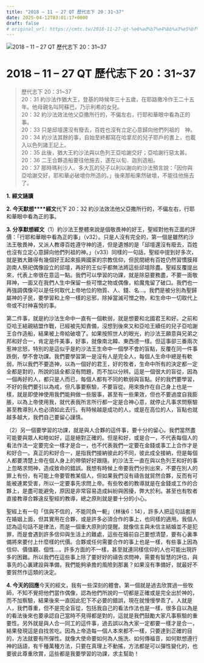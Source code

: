 ```yaml
---
title: "2018 – 11 – 27 QT 歷代志下 20：31~37"
date: 2025-04-12T03:01:17+0800
draft: false
# original_url: https://cmtc.tw/2018-11-27-qt-%e6%ad%b7%e4%bb%a3%e5%bf%97%e4%b8%8b-20%ef%bc%9a3137
---
```


![2018 – 11 – 27 QT 歷代志下 20：31~37](/images/qt.jpg   "2018 – 11 – 27 QT 歷代志下 20：31~37")

# 2018 – 11 – 27 QT 歷代志下 20：31~37

> 歷代志下 20：31~37  
> 20：31 約沙法作猶大王，登基的時候年三十五歲，在耶路撒冷作王二十五年。他母親名叫阿蘇巴，乃示利希的女兒。  
> 20：32 約沙法效法他父亞撒所行的，不偏左右，行耶和華眼中看為正的事。  
> 20：33 只是邱壇還沒有廢去，百姓也沒有立定心意歸向他們列祖的　神。  
> 20：34 約沙法其餘的事，自始至終都寫在哈拿尼的兒子耶戶的書上，也載入以色列諸王記上。  
> 20：35 此後，猶大王約沙法與以色列王亞哈謝交好；亞哈謝行惡太甚。  
> 20：36 二王合夥造船要往他施去，遂在以旬．迦別造船。  
> 20：37 那時瑪利沙人、多大瓦的兒子以利以謝向約沙法預言說：「因你與亞哈謝交好，耶和華必破壞你所造的。」後來那船果然破壞，不能往他施去了。

**1.** **經文誦讀**

**2. 今天默想****經文**代下 20：32 約沙法效法他父亞撒所行的，不偏左右，行耶和華眼中看為正的事。

**3. 分享默想經文**（1）約沙法王整體來說是個敬畏神的好王，聖經對他有正面的評價：「行耶和華眼中看為正的事」（v32）。只是人沒有完全的，第一個是雖然約沙法王敬畏神，又派人教導百姓遵守神的道，但是遺憾的是「邱壇還沒有廢去，百姓也沒有立定心意歸向他們列祖的神。」（v33）同樣的一句話，聖經中提到好多次，就是猶大難得有幾個好王起來振興國家的宗教信仰，但民間總有百姓仍然習慣膜拜迦南人祭祀偶像設立的邱壇，再好的王似乎都無法將這些邱壇除盡。聖經反覆提出來，代表上帝很在意這一點。我們可以學習的功課，就是除惡要務盡，不要一面敬拜神，一面又在我們人生中保留一些可憎之物或偶像，給魔鬼留了破口。我們也一再強調偶像可以是任何取代上帝地位的物質、人、錢、名…。我們是被分別為聖歸屬神的子民，要學習和上帝一樣的忌邪，除掉當滅可憎之物，和生命中一切取代上帝或不討神喜悅的事。

第二件事，就是約沙法生命中一直有一個軟弱，就是想要和北國君王和好。之前和亞哈王結親結盟作戰，已經被先知責備，沒想到後來又和亞哈王續任的兒子亞哈謝王合作造船，結果被上帝給破壞了。如果按照世人的眼光，約沙法王願意與兄弟之邦和好合一，肯定是件美事，好事，就像南北韓、東西德一樣。但這事卻三番兩次惹神忿怒，特別的是這似乎是約沙法王生命中一個學不會的盲點，反覆在同一件事跌倒，學不會功課。我們要學習第一是沒有人是完全人，每個人生命中總是有軟弱，所以我們不要造神，以為一個好的君王，好的牧者，生命中所有的決定都一定全都是對的，所說的話全都沒有問題，而不加以分辨。這是一個很大的盲從，因為一個再好的人，都只是人而已，每個人都有不同的軟弱與盲點。好的我們要學習，不好的我們要引以為戒，但凡事要察驗，不要盲從。用來換作在自己身上也是一樣，就是即使神使用我們能夠做一些服事，甚至有一些果效，但也不要過度自我膨脹，以為上帝使用我，就代表我所言所行都一定是合神心意，就停止凡事求問察驗甚至教導別人也必須如此去行。有時候越是成功的人，或是在高位的人，盲點也就越多越大，我們自己要留心謹慎。

（2）另一個要學習的功課，就是與人合夥的這件事，要十分的留心。我們當然盡可能要與眾人和睦如好，這是絕對正確的。但是和好，或是合一，不代表每個人的看法作法一定要完全一樣才是合一，也不代表我們一定要在金錢或事工上合作才是和好合一。真正的和好合一，是指我們接納彼此的不同，彼此成全接納，但是每個人都要清楚上帝在個人身上的帶領好好跟隨。約沙法王一直在與以色列王和好的事上忽略求問神，造成致命的錯誤。我想有時候上帝要我們分別出來，不要在別人的罪上有份，有可能上帝要管教某個人，但如果我們沒有禱告就貿然合夥，反而有可能被連累受害，所以一定要事先求問上帝。有些牧者的教導就是在金錢或工作的合夥上，是盡可能避免，原因是非常容易造成糾紛與困擾，弊大於利。甚至也有牧者直接教導合夥違反聖經的教導，總之原則就是要十分的小心。

聖經上有一句「信與不信的，不能同負一軛」（林後6：14），許多人把這句話套用在婚姻上面，但其實用在合夥，或是許多必須合作的事上，也同樣的適用。我個人認為這句話不是律法，而是一個重大原則的提醒。就像信主與未信主結婚並不是犯罪，而是會遇到許多信仰與生活上的難處，這些在婚前自己要想清楚，要有心裏準備將來要付上什麼樣的代價。合夥或任何需要合作的事上也是一樣，有些事上因為信仰、價值觀、個性…，許多方面的不一樣，甚至就連同樣信仰的人也可能出現許多的困難。所以我們在這些事上除了要好好的禱告求問神，需要有智慧的評估，與事先的心裏建設與準備，我們能夠承擔的風險到那裏？如果沒有準備好，就最好不要貿然作這類的決定。

**4. 今天的回應**今天的經文，我有一些深刻的體會。第一個就是過去欣賞過一些牧師，不知不覺把他們當作偶像，認為他們所說的一切都是正確或是完全出於神的，而不加察驗，結果後來一直因此犯下不必要的錯誤，現在就慢慢學乖了。人就是人，我們尊重，但不是完全盲從，包括我自己的看法作法也是一樣，很多自以為是的看法後來也要承認自己當時不見得都是對的，這就是我們鼓勵大家凡事察驗的重要性。另外就是與人合一同工的這件事，過去誤以為大家一定都要一樣才是合一，結果發現這是自找苦吃。因為上帝造每一個人本來都不一樣，只要達到正確的目的，方法就要有所彈性。就像大使命要如何為人施洗、如何傳福音，如何默想遵行神的話語，有千種萬種方法，只要在真理上不動搖，方法都是可以彈性變化的，也要彼此尊重欣賞，這些都是我要學習的功課，求主幫助！